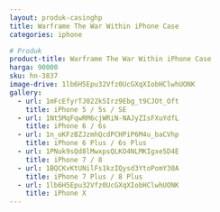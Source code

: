 ```yaml
---
layout: produk-casinghp
title: Warframe The War Within iPhone Case
categories: iphone

# Produk
product-title: Warframe The War Within iPhone Case
harga: 90000
sku: hn-3837
image-drive: 1lb6H5Epu32Vfz0UcGXqXIobHClwhUONK
gallery:
  - url: 1mFcEfyrTJ022k5Irz9Ebg_t9CJOt_Oft
    title: iPhone 5 / 5s / SE
  - url: 1Nt5MqFqwRM6cjWRiN-NAJyZIsFXuYdfL
    title: iPhone 6 / 6s
  - url: 1n_oKFzBZJzmhQcdPCHPiP6M4u_baCVhp
    title: iPhone 6 Plus / 6s Plus
  - url: 1PNuk9sQd8lMwxpsQLKO4NLMKIgxe5D4E
    title: iPhone 7 / 8
  - url: 1BQCKvKtUNilFs1kzIQysd3YtoPomY30A
    title: iPhone 7 Plus / 8 Plus
  - url: 1lb6H5Epu32Vfz0UcGXqXIobHClwhUONK
    title: iPhone X
---
```

